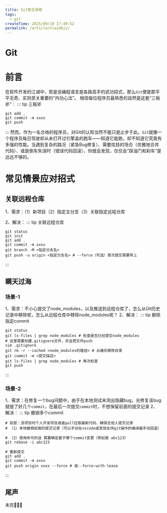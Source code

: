 ```yaml
---
title: Git常见场景
tags:
  - git
createTime: 2025/09/10 17:49:52
permalink: /article/nlaid6jz/
---
```


# Git

# 前言
  在软件开发的江湖中，若是说编程语言是各路高手的武功招式，那么`Git`便是那平平无奇、实则至关重要的“内功心法”。
  相信每位程序员最熟悉的自然是这套“三板斧”：
  ::: tip 三板斧

  ```shell
  git add .
  git commit -m xxxx
  git push
  ```

  :::
  然而，作为一名合格的程序员，对Git的认知当然不能只是止步于此。`Git`就像一个程序员每日驾驶却从未打开过引擎盖的跑车——知道它能跑，却不知道它究竟有多强的性能。当遇到复杂的路况（紧急Bug修复）、需要炫技的场合（优雅地合并代码）、或是倒车失误时（错误代码回滚），你就会发现，仅仅会“踩油门和刹车”是远远不够的。

# 常见情景应对招式

## 关联远程仓库
1、需求：（1）新项目（2）指定主分支（3）关联指定远程仓库

2、解决：
::: tip 关联远程仓库
<!-- 提示内容 [link](https://github.com/pengzhanbo) `inline code` -->

```shell
git status
git init
git add .
git commit -m xxxx
git branch -M <指定分支名>
git push -u origin <指定分支名> # --force（可选）首次提交需要带上
```

:::

## 瞒天过海

### 场景-1
1、需求：不小心提交了node_modules，以及推送到远程仓库了，怎么从Git历史记录中移除呢，怎么从远程仓库中移除node_modules呢？
2、解决：
::: tip 删除指定commit

```shell
git status
git ls-files | grep node_modules # 检查是否已经提交node_modules
# 这里需要创建.gitignore文件，并且把文件push
vim .gitignore
git rm -r --cached <node_modules的路径> # 从缓存移除目录
git commit -m <提交描述>
git ls-files | grep node_modules # 再次检查
git push
```

:::

### 场景-2
1、需求：在修复一个bug问题中，由于在本地测试未测出隐藏bug，光修复该bug就提了好几个`commit`，在最后一次提交`commit`时，不想保留前面的提交记录
2、解决：
::: tip 撤销多个commit

```shell
# 前提：该项目时个人开发项目或者pull拉取最新代码，确保无他人提交记录
# （1）本地撤销前面的提交记录（可以手动在vscode或其他支持git操作的编译器手动回退）

# （2）使用命令的话 需要确定基于哪个commit变更（例如是 abc123）
git rebase -i abc123

# 重新提交
git add .
git commit -m xxxx
git push origin xxxx --force # 或--force-with-lease
```

:::

## 尾声
  未完🤣😄😅